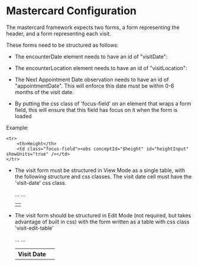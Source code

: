 Mastercard Configuration
============

The mastercard framework expects two forms, a form representing the header, and a form representing each visit.

These forms need to be structured as follows:

* The encounterDate element needs to have an id of "visitDate":

	<encounterDate id="visitDate" size="20" default="today" />
	
* The encounterLocation element needs to have an id of "visitLocation":

	<encounterLocation id="visitLocation" />
	
* The Next Appointment Date observation needs to have an id of "appointmentDate".  This will enforce this date must be within 0-6 months of the visit date.

	<obs conceptId="$nextAppt" id="appointmentDate" allowFutureDates="true" />

* By putting the css class of 'focus-field' on an element that wraps a form field, this will ensure that this field has focus on it when the form is loaded

Example:

	<tr>
		<th>Height</th>
		<td class="focus-field"><obs conceptId="$height" id="heightInput" showUnits="true" /></td>
	</tr>
	
* The visit form must be structured in View Mode as a single table, with the following structure and css classes.  The visit date cell must have the 'visit-date' css class.

	<ifMode mode="VIEW" include="true">
		<table class="visit-table">
			<thead class="visit-table-header">
				...
			</thead>
			<tbody class="visit-table-body">
				<tr class="visit-table-row">
					<td class="nowrap visit-date">
						<encounterDate />
					</td>
					...
				</tr>
			</tbody>
		</table>
	</ifMode>
	
* The visit form should be structured in Edit Mode (not required, but takes advantage of built in css) with the form written as a table with css class 'visit-edit-table'

    <ifMode mode="VIEW" include="false">
		...
        <table class="visit-edit-table">
            <tr>
                <th>Visit Date</th>
                <td><encounterDate id="visitDate" size="20" default="today" /></td>
            </tr>
            ...
        </table>
    </ifMode>
    
